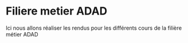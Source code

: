 # Filiere metier ADAD

Ici nous allons réaliser les rendus pour les différents cours de la filière métier ADAD
